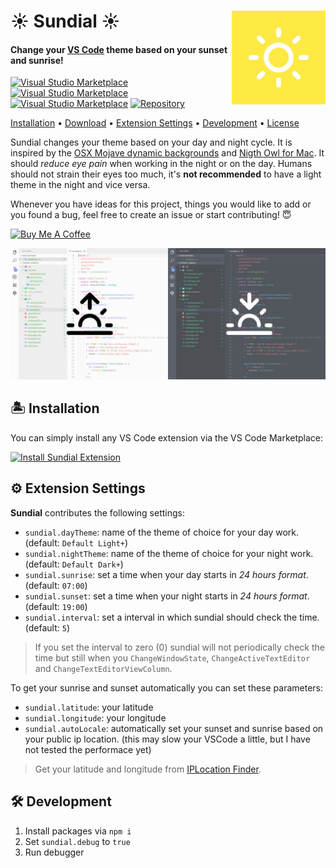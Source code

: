 <h1 align="left">
  <img align="right" src="https://raw.githubusercontent.com/muuvmuuv/vscode-sundial/master/assets/icon.jpg" width="150">
  <b>☀️ Sundial ☀️</b>
</h1>

#### Change your [VS Code](https://code.visualstudio.com/) theme based on your sunset and sunrise!

[![Visual Studio Marketplace](https://img.shields.io/vscode-marketplace/d/muuvmuuv.vscode-sundial.svg?style=flat)](https://marketplace.visualstudio.com/items?itemName=muuvmuuv.vscode-sundial)
[![Visual Studio Marketplace](https://img.shields.io/vscode-marketplace/r/muuvmuuv.vscode-sundial.svg?style=flat)](https://marketplace.visualstudio.com/items?itemName=muuvmuuv.vscode-sundial)
[![Visual Studio Marketplace](https://img.shields.io/vscode-marketplace/v/muuvmuuv.vscode-sundial.svg?style=flat)](https://marketplace.visualstudio.com/items?itemName=muuvmuuv.vscode-sundial)
[![Repository](https://david-dm.org/muuvmuuv/vscode-sundial.svg)](https://marketplace.visualstudio.com/items?itemName=muuvmuuv.vscode-sundial)

[Installation](#desert_island-installation) •
[Download](https://github.com/muuvmuuv/vscode-sundial/releases) •
[Extension Settings](#gear-extension-settings) •
[Development](#hammer_and_wrench-development) •
[License](LICENSE)

Sundial changes your theme based on your day and night cycle. It is inspired by the [OSX Mojave dynamic backgrounds](https://www.apple.com/de/macos/mojave/) and [Nigth Owl for Mac](https://nightowl.kramser.xyz/). It should _reduce eye pain_ when working in the night or on the day. Humans should not strain their eyes too much, it's **not recommended** to have a light theme in the night and vice versa.

Whenever you have ideas for this project, things you would like to add or you found a bug, feel free to create an issue or start contributing! 😇

<a href="https://www.buymeacoffee.com/devmuuv" target="_blank">
  <img src="https://www.buymeacoffee.com/assets/img/custom_images/orange_img.png" alt="Buy Me A Coffee">
</a>
<br>

![VSCode Sundial](https://raw.githubusercontent.com/muuvmuuv/vscode-sundial/master/assets/banner.jpg)

## :desert_island: Installation

You can simply install any VS Code extension via the VS Code Marketplace:

[![Install Sundial Extension](https://img.shields.io/badge/install-vscode_extension-blue.svg?style=for-the-badge)](https://marketplace.visualstudio.com/items?itemName=muuvmuuv.vscode-sundial)


## :gear: Extension Settings

**Sundial** contributes the following settings:

* `sundial.dayTheme`: name of the theme of choice for your day work. (default: `Default Light+`)
* `sundial.nightTheme`: name of the theme of choice for your night work. (default: `Default Dark+`)
* `sundial.sunrise`: set a time when your day starts in _24 hours format_. (default: `07:00`)
* `sundial.sunset`: set a time when your night starts in _24 hours format_. (default: `19:00`)
* `sundial.interval`: set a interval in which sundial should check the time. (default: `5`)

> If you set the interval to zero (0) sundial will not periodically check the time but still
> when you `ChangeWindowState`, `ChangeActiveTextEditor` and `ChangeTextEditorViewColumn`.

To get your sunrise and sunset automatically you can set these parameters:

* `sundial.latitude`: your latitude
* `sundial.longitude`: your longitude
* `sundial.autoLocale`: automatically set your sunset and sunrise based on your public ip location. (this may slow your VSCode a little, but I have not tested the performace yet)

> Get your latitude and longitude from [IPLocation Finder](https://www.iplocation.net/).

## :hammer_and_wrench: Development

1. Install packages via `npm i`
2. Set `sundial.debug` to `true`
3. Run debugger